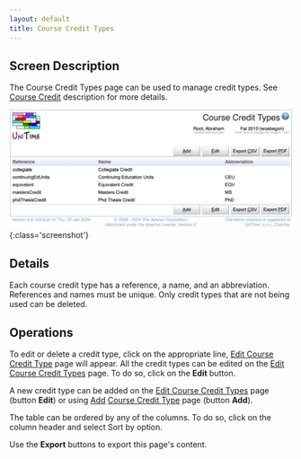 ```yaml
---
layout: default
title: Course Credit Types
---
```



## Screen Description


 The Course Credit Types page can be used to manage credit types. See [Course Credit](http://help34.unitime.org/Course_Credit) description for more details.

![Course Credit Types](images/course-credit-types.png){:class='screenshot'}

## Details


 Each course credit type has a reference, a name, and an abbreviation. References and names must be unique. Only credit types that are not being used can be deleted.

## Operations


 To edit or delete a credit type, click on the appropriate line, [Edit Course Credit Type](edit-course-credit-type) page will appear. All the credit types can be edited on the [Edit Course Credit Types](edit-course-credit-types) page. To do so, click on the **Edit** button.


 A new credit type can be added on the [Edit Course Credit Types](edit-course-credit-types) page (button **Edit**) or using [Add](http://goog_153132055) [Course Credit Type](add-course-credit-type) page (button **Add**).


 The table can be ordered by any of the columns. To do so, click on the column header and select Sort by <column name> option.

Use the **Export** buttons to export this page's content.


